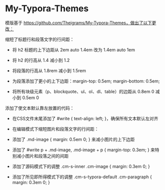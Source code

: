 # My-Typora-Themes

模版基于 https://github.com/Theigrams/My-Typora-Themes，做出了以下更改：

缩短了标题行和段落文字的行间距：
- 将 h2 标题的上下边距从 2em auto 1.4em 改为 1.4em auto 1em

- 将 h2 的行高从 1.4 减小到 1.2

- 将段落的行高从 1.8rem 减小到 1.5rem

- 为段落添加了更小的上下边距：margin-top: 0.5em; margin-bottom: 0.5em;

- 将所有块级元素（p、blockquote、ul、ol、dl、table）的边距从 0.8em 0 减小到 0.5em 0

添加了使文本默认靠左放置的代码：

- 在CSS文件末尾添加了 #write { text-align: left; }，确保所有文本默认左对齐

- 在编辑模式下缩短图片和段落文字的行间距：

- 添加了 .md-image { margin: 0.5em 0; } 来减小图片的上下边距

- 添加了 #write p + .md-image, .md-image + p { margin-top: 0.3em; } 来特别减小图片和段落之间的间距

- 添加了源码模式下的调整 .cm-s-inner .cm-image { margin: 0.3em 0; }

- 添加了所见即所得模式下的调整 .cm-s-typora-default .cm-paragraph { margin: 0.3em 0; }

